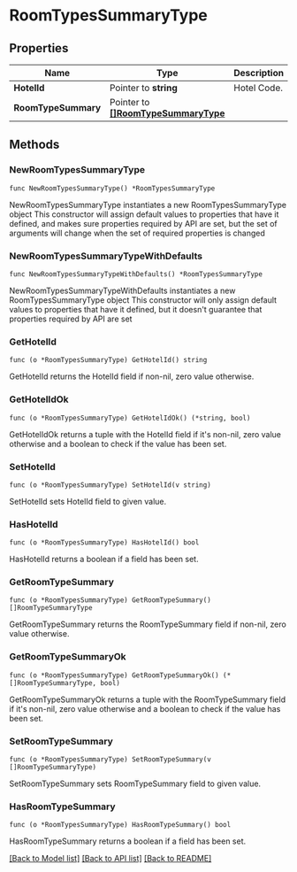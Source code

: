 # RoomTypesSummaryType

## Properties

Name | Type | Description | Notes
------------ | ------------- | ------------- | -------------
**HotelId** | Pointer to **string** | Hotel Code. | [optional] 
**RoomTypeSummary** | Pointer to [**[]RoomTypeSummaryType**](RoomTypeSummaryType.md) |  | [optional] 

## Methods

### NewRoomTypesSummaryType

`func NewRoomTypesSummaryType() *RoomTypesSummaryType`

NewRoomTypesSummaryType instantiates a new RoomTypesSummaryType object
This constructor will assign default values to properties that have it defined,
and makes sure properties required by API are set, but the set of arguments
will change when the set of required properties is changed

### NewRoomTypesSummaryTypeWithDefaults

`func NewRoomTypesSummaryTypeWithDefaults() *RoomTypesSummaryType`

NewRoomTypesSummaryTypeWithDefaults instantiates a new RoomTypesSummaryType object
This constructor will only assign default values to properties that have it defined,
but it doesn't guarantee that properties required by API are set

### GetHotelId

`func (o *RoomTypesSummaryType) GetHotelId() string`

GetHotelId returns the HotelId field if non-nil, zero value otherwise.

### GetHotelIdOk

`func (o *RoomTypesSummaryType) GetHotelIdOk() (*string, bool)`

GetHotelIdOk returns a tuple with the HotelId field if it's non-nil, zero value otherwise
and a boolean to check if the value has been set.

### SetHotelId

`func (o *RoomTypesSummaryType) SetHotelId(v string)`

SetHotelId sets HotelId field to given value.

### HasHotelId

`func (o *RoomTypesSummaryType) HasHotelId() bool`

HasHotelId returns a boolean if a field has been set.

### GetRoomTypeSummary

`func (o *RoomTypesSummaryType) GetRoomTypeSummary() []RoomTypeSummaryType`

GetRoomTypeSummary returns the RoomTypeSummary field if non-nil, zero value otherwise.

### GetRoomTypeSummaryOk

`func (o *RoomTypesSummaryType) GetRoomTypeSummaryOk() (*[]RoomTypeSummaryType, bool)`

GetRoomTypeSummaryOk returns a tuple with the RoomTypeSummary field if it's non-nil, zero value otherwise
and a boolean to check if the value has been set.

### SetRoomTypeSummary

`func (o *RoomTypesSummaryType) SetRoomTypeSummary(v []RoomTypeSummaryType)`

SetRoomTypeSummary sets RoomTypeSummary field to given value.

### HasRoomTypeSummary

`func (o *RoomTypesSummaryType) HasRoomTypeSummary() bool`

HasRoomTypeSummary returns a boolean if a field has been set.


[[Back to Model list]](../README.md#documentation-for-models) [[Back to API list]](../README.md#documentation-for-api-endpoints) [[Back to README]](../README.md)


